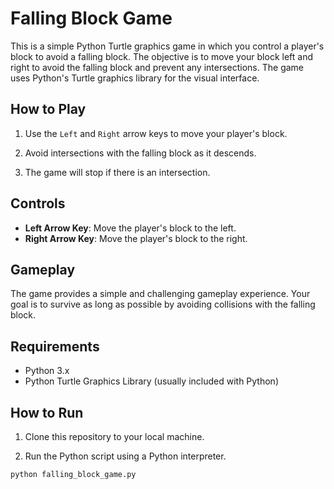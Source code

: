 # Falling Block Game

This is a simple Python Turtle graphics game in which you control a player's block to avoid a falling block. The objective is to move your block left and right to avoid the falling block and prevent any intersections. The game uses Python's Turtle graphics library for the visual interface.

## How to Play

1. Use the `Left` and `Right` arrow keys to move your player's block.

2. Avoid intersections with the falling block as it descends.

3. The game will stop if there is an intersection.

## Controls

- **Left Arrow Key**: Move the player's block to the left.
- **Right Arrow Key**: Move the player's block to the right.

## Gameplay

The game provides a simple and challenging gameplay experience. Your goal is to survive as long as possible by avoiding collisions with the falling block.

## Requirements

- Python 3.x
- Python Turtle Graphics Library (usually included with Python)

## How to Run

1. Clone this repository to your local machine.

2. Run the Python script using a Python interpreter.

```bash
python falling_block_game.py
